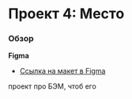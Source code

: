 # Проект 4: Место

### Обзор


**Figma**

* [Ссылка на макет в Figma](https://www.figma.com/file/StZjf8HnoeLdiXS7dYrLAh/JavaScript.-Sprint-4)

проект про БЭМ, чтоб его
